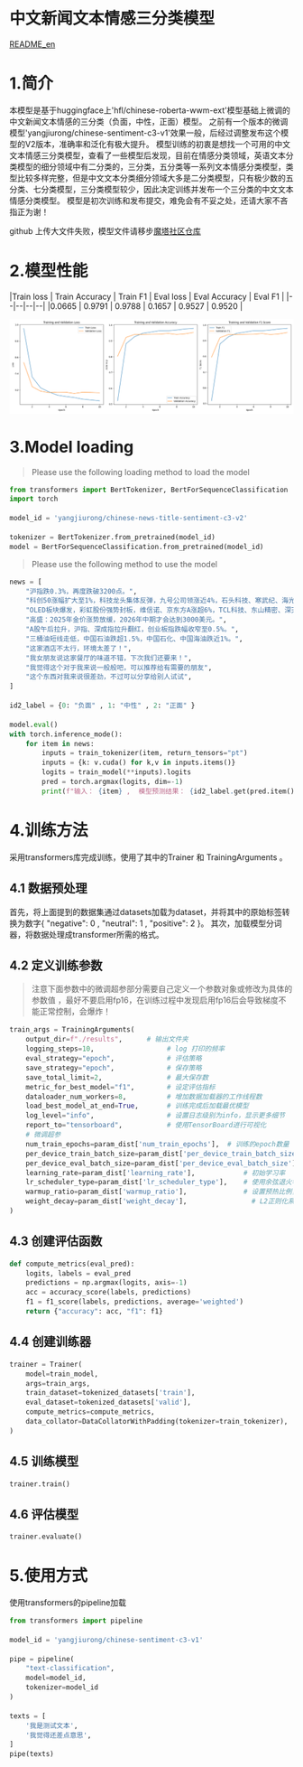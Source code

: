 # 中文新闻文本情感三分类模型

[README_en](README_en.md)

# 1.简介
本模型是基于huggingface上'hfl/chinese-roberta-wwm-ext'模型基础上微调的中文新闻文本情感的三分类（负面，中性，正面）模型。
之前有一个版本的微调模型'yangjiurong/chinese-sentiment-c3-v1'效果一般，后经过调整发布这个模型的V2版本，准确率和泛化有极大提升。
模型训练的初衷是想找一个可用的中文文本情感三分类模型，查看了一些模型后发现，目前在情感分类领域，英语文本分类模型的细分领域中有二分类的，三分类，五分类等一系列文本情感分类模型，类型比较多样完整，但是中文文本分类细分领域大多是二分类模型，只有极少数的五分类、七分类模型，三分类模型较少，因此决定训练并发布一个三分类的中文文本情感分类模型。
模型是初次训练和发布提交，难免会有不妥之处，还请大家不吝指正为谢！

github 上传大文件失败，模型文件请移步[魔塔社区仓库](https://modelscope.cn/models/yangjiurong/chinese-news-title-sentiment-c3-v2/summary)

# 2.模型性能
|Train loss | Train Accuracy | Train F1 | Eval loss | Eval Accuracy | Eval F1 |
|--|--|--|--|
|0.0665	| 0.9791 |	0.9788 |	0.1657 | 0.9527 | 0.9520 |

![训练趋势图](description/train_trend_chart.png)

# 3.Model loading
> Please use the following loading method to load the model
```python
from transformers import BertTokenizer, BertForSequenceClassification
import torch

model_id = 'yangjiurong/chinese-news-title-sentiment-c3-v2'

tokenizer = BertTokenizer.from_pretrained(model_id)
model = BertForSequenceClassification.from_pretrained(model_id)
```
> Please use the following method to use the model
```python
news = [
    "沪指跌0.3%，再度跌破3200点。",
    "科创50涨幅扩大至1%，科技龙头集体反弹，九号公司领涨近4%，石头科技、寒武纪、海光信息涨幅居前。",
    "OLED板块爆发，彩虹股份强势封板，维信诺、京东方A涨超6%，TCL科技、东山精密、深天马A放量拉升。",
    "高盛：2025年金价涨势放缓，2026年中期才会达到3000美元。",
    "A股午后拉升，沪指、深成指拉升翻红，创业板指跌幅收窄至0.5%。",
    "三桶油短线走低，中国石油跌超1.5%，中国石化、中国海油跌近1%。",
    "这家酒店不太行，环境太差了！",
    "我女朋友说这家餐厅的味道不错，下次我们还要来！",
    "我觉得这个对于我来说一般般吧，可以推荐给有需要的朋友",
    "这个东西对我来说很差劲，不过可以分享给别人试试",
]

id2_label = {0: "负面" , 1: "中性" , 2: "正面" }

model.eval()
with torch.inference_mode():
    for item in news:
        inputs = train_tokenizer(item, return_tensors="pt")
        inputs = {k: v.cuda() for k,v in inputs.items()}
        logits = train_model(**inputs).logits
        pred = torch.argmax(logits, dim=-1)
        print(f"输入： {item} ,  模型预测结果： {id2_label.get(pred.item())}")   
```

# 4.训练方法
采用transformers库完成训练，使用了其中的Trainer 和 TrainingArguments 。

## 4.1 数据预处理
首先，将上面提到的数据集通过datasets加载为dataset，并将其中的原始标签转换为数字{ "negative": 0 , "neutral": 1 , "positive": 2 }。
其次，加载模型分词器，将数据处理成transformer所需的格式。

## 4.2 定义训练参数

> 注意下面参数中的微调超参部分需要自己定义一个参数对象或修改为具体的参数值
> ，最好不要启用fp16，在训练过程中发现启用fp16后会导致梯度不能正常控制，会爆炸！

```python
train_args = TrainingArguments(
    output_dir=f"./results",      # 输出文件夹
    logging_steps=10,                  # log 打印的频率
    eval_strategy="epoch",             # 评估策略
    save_strategy="epoch",             # 保存策略
    save_total_limit=2,                # 最大保存数
    metric_for_best_model="f1",        # 设定评估指标
    dataloader_num_workers=8,          # 增加数据加载器的工作线程数
    load_best_model_at_end=True,       # 训练完成后加载最优模型
    log_level="info",                  # 设置日志级别为info，显示更多细节
    report_to="tensorboard",           # 使用TensorBoard进行可视化
    # 微调超参
    num_train_epochs=param_dist['num_train_epochs'],  # 训练的epoch数量（可以设置更高，结合早停法使用）
    per_device_train_batch_size=param_dist['per_device_train_batch_size'],   # 训练时的batch_size
    per_device_eval_batch_size=param_dist['per_device_eval_batch_size'],     # 验证时的batch_size
    learning_rate=param_dist['learning_rate'],            # 初始学习率
    lr_scheduler_type=param_dist['lr_scheduler_type'],    # 使用余弦退火学习率调度器    
    warmup_ratio=param_dist['warmup_ratio'],              # 设置预热比例，避免学习率过快下降
    weight_decay=param_dist['weight_decay'],                # L2正则化系数
)
```

## 4.3 创建评估函数
```python
def compute_metrics(eval_pred):
    logits, labels = eval_pred
    predictions = np.argmax(logits, axis=-1)
    acc = accuracy_score(labels, predictions)
    f1 = f1_score(labels, predictions, average='weighted')
    return {"accuracy": acc, "f1": f1}
```

## 4.4 创建训练器
```python
trainer = Trainer(
    model=train_model,                                                 # 模型实例
    args=train_args,                                                   # 上面定义的训练参数
    train_dataset=tokenized_datasets['train'],                         # 训练数据集
    eval_dataset=tokenized_datasets['valid'],                          # 验证数据集
    compute_metrics=compute_metrics,                                       # 评估函数
    data_collator=DataCollatorWithPadding(tokenizer=train_tokenizer),  # 批量加载器
)
```

## 4.5 训练模型
```python
trainer.train()
```

## 4.6 评估模型
```python
trainer.evaluate()
```


# 5.使用方式
使用transformers的pipeline加载
```python
from transformers import pipeline

model_id = 'yangjiurong/chinese-sentiment-c3-v1'

pipe = pipeline(
    "text-classification",
    model=model_id,
    tokenizer=model_id
)

texts = [
    '我是测试文本',
    '我觉得还差点意思',
]
pipe(texts)
```
